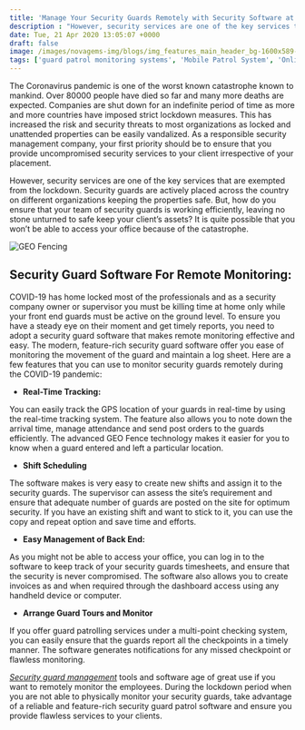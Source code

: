 ```yaml
---
title: 'Manage Your Security Guards Remotely with Security Software at the Time of COVID 19 – Novagems'
description : "However, security services are one of the key services that are exempted from the lockdown. Security guards are actively placed across the country on different organizations keeping the properties safe."
date: Tue, 21 Apr 2020 13:05:07 +0000
draft: false
image: /images/novagems-img/blogs/img_features_main_header_bg-1600x589-1200x589.jpg
tags: ['guard patrol monitoring systems', 'Mobile Patrol System', 'Online System', 'patrol management system', 'security', 'security guard management', 'security guard software', 'security industry specialists', 'USA', 'Workforce Management', 'workforce management system', 'workforce management tools']
---
```


The Coronavirus pandemic is one of the worst known catastrophe known to mankind. Over 80000 people have died so far and many more deaths are expected. Companies are shut down for an indefinite period of time as more and more countries have imposed strict lockdown measures. This has increased the risk and security threats to most organizations as locked and unattended properties can be easily vandalized. As a responsible security management company, your first priority should be to ensure that you provide uncompromised security services to your client irrespective of your placement.  
    
However, security services are one of the key services that are exempted from the lockdown. Security guards are actively placed across the country on different organizations keeping the properties safe. But, how do you ensure that your team of security guards is working efficiently, leaving no stone unturned to safe keep your client’s assets? It is quite possible that you won’t be able to access your office because of the catastrophe.
    
![GEO Fencing](https://novage.ms/wp-content/uploads/2018/05/img-geo-fencing.png)

## Security Guard Software For Remote Monitoring: 
    
COVID-19 has home locked most of the professionals and as a security company owner or supervisor you must be killing time at home only while your front end guards must be active on the ground level. To ensure you have a steady eye on their moment and get timely reports, you need to adopt a security guard software that makes remote monitoring effective and easy. The modern, feature-rich security guard software offer you ease of monitoring the movement of the guard and maintain a log sheet. Here are a few features that you can use to monitor security guards remotely during the COVID-19 pandemic:

*   **Real-Time Tracking:**

You can easily track the GPS location of your guards in real-time by using the real-time tracking system. The feature also allows you to note down the arrival time, manage attendance and send post orders to the guards efficiently. The advanced GEO Fence technology makes it easier for you to know when a guard entered and left a particular location.

*   **Shift Scheduling**

The software makes is very easy to create new shifts and assign it to the security guards. The supervisor can assess the site’s requirement and ensure that adequate number of guards are posted on the site for optimum security. If you have an existing shift and want to stick to it, you can use the copy and repeat option and save time and efforts.

*   **Easy Management of Back End:**

As you might not be able to access your office, you can log in to the software to keep track of your security guards timesheets, and ensure that the security is never compromised. The software also allows you to create invoices as and when required through the dashboard access using any handheld device or computer.

*   **Arrange Guard Tours and Monitor**

If you offer guard patrolling services under a multi-point checking system, you can easily ensure that the guards report all the checkpoints in a timely manner. The software generates notifications for any missed checkpoint or flawless monitoring. 

[_Security guard management_](https://novage.ms/security-guard-management-assistance/) tools and software age of great use if you want to remotely monitor the employees. During the lockdown period when you are not able to physically monitor your security guards, take advantage of a reliable and feature-rich security guard patrol software and ensure you provide flawless services to your clients.   